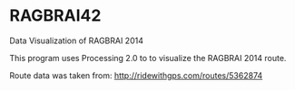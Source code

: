 RAGBRAI42
=========

Data Visualization of RAGBRAI 2014

This program uses Processing 2.0 to to visualize the RAGBRAI 2014 route. 

Route data was taken from: http://ridewithgps.com/routes/5362874


